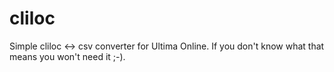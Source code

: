 # cliloc
Simple cliloc &lt;-> csv converter for Ultima Online. If you don't know what that means you won't need it ;-).
